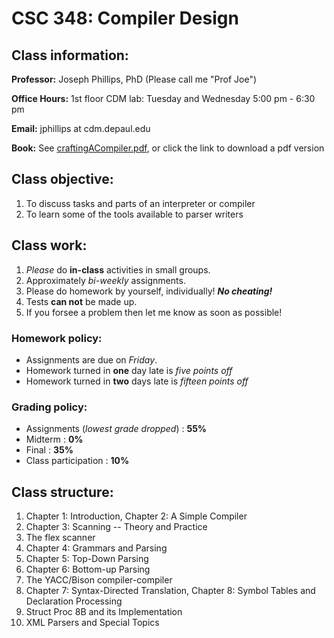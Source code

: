 # CSC 348: Compiler Design

## Class information:

**Professor:** Joseph Phillips, PhD (Please call me "Prof Joe")

**Office Hours:** 1st floor CDM lab: Tuesday and Wednesday 5:00 pm - 6:30 pm

**Email:** jphillips at cdm.depaul.edu

**Book:** See [craftingACompiler.pdf](https://github.com/jailbot/depaul/tree/master/compilerDesign/textbook/craftingACompiler.pdf), or click the link to download a pdf version

## Class objective:

1. To discuss tasks and parts of an interpreter or compiler
2. To learn some of the tools available to parser writers

## Class work:

1. *Please* do **in-class** activities in small groups.
2. Approximately *bi-weekly* assignments.
3. Please do homework by yourself, individually! ***No cheating!***
4. Tests **can not** be made up.
5. If you forsee a problem then let me know as soon as possible!

### Homework policy:

* Assignments are due on *Friday*.
* Homework turned in **one** day late is *five points off*
* Homework turned in **two** days late is *fifteen points off*

### Grading policy:

* Assignments (*lowest grade dropped*) : **55%**
* Midterm : **0%**
* Final : **35%**
* Class participation : **10%**

## Class structure:

1. Chapter 1: Introduction, Chapter 2: A Simple Compiler
2. Chapter 3: Scanning -- Theory and Practice
3. The flex scanner
4. Chapter 4: Grammars and Parsing
5. Chapter 5: Top-Down Parsing
6. Chapter 6: Bottom-up Parsing
7. The YACC/Bison compiler-compiler
8. Chapter 7: Syntax-Directed Translation, Chapter 8: Symbol Tables and Declaration Processing
9. Struct Proc 8B and its Implementation
10. XML Parsers and Special Topics
